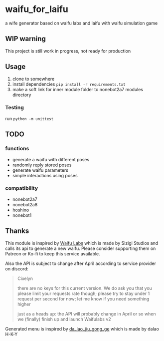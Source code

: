 # waifu_for_laifu

a wife generator based on waifu labs and laifu with waifu simulation game


## WIP warning

This project is still work in progress, not ready for production

## Usage

1. clone to somewhere
2. install dependencies `pip install -r requirements.txt`
3. make a soft link for inner module folder to nonebot2a7 modules directory

### Testing

run `python -m unittest`

## TODO

### functions

* generate a waifu with different poses
* randomly reply stored poses
* generate waifu parameters
* simple interactions using poses

### compatibility

* nonebot2a7
* nonebot2a8
* hoshino
* nonebot1

## Thanks

This module is inspired by [Waifu Labs](https://waifulabs.com/) which is made by Sizigi Studios and calls its api to generate a new waifu. Please consider supporting them on Patreon or Ko-fi to keep this service available.

Also the API is subject to change after April according to service provider on discord:

> Cixelyn
>
> there are no keys for this current version. We do ask you that you please limit your requests rate though; please try to stay under 1 request per second for now; let me know if you need something higher
> 
>just as a heads up: the API will probably change in April or so when we (finally) finish up and launch Waifulabs v2

Generated menu is inspired by [da_lao_jiu_gong_ge](https://github.com/pcrbot/da_lao_jiu_gong_ge) which is made by dalao H-K-Y
